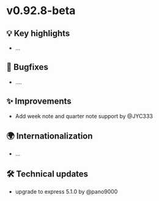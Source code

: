 # v0.92.8-beta
## 💡 Key highlights

*   …

## 🐞 Bugfixes

*   ….

## ✨ Improvements

*   Add week note and quarter note support by @JYC333

## 🌍 Internationalization

*   …

## 🛠️ Technical updates

*   upgrade to express 5.1.0 by @pano9000